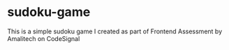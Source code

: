 # sudoku-game
This is a simple sudoku  game I created as part of Frontend Assessment by Amalitech on CodeSignal
